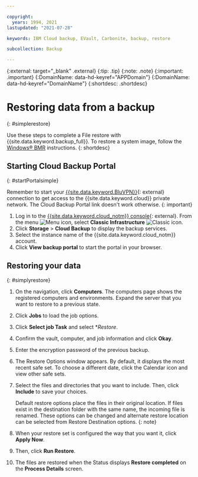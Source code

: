 ```yaml
---

copyright:
  years: 1994, 2021
lastupdated: "2021-07-28"

keywords: IBM Cloud backup, EVault, Carbonite, backup, restore

subcollection: Backup

---
```

{:external: target="_blank" .external}
{:tip: .tip}
{:note: .note}
{:important: .important}
{:DomainName: data-hd-keyref="APPDomain"}
{:DomainName: data-hd-keyref="DomainName"}
{:shortdesc: .shortdesc}

# Restoring data from a backup
{: #simplerestore}

Use these steps to complete a File restore with {{site.data.keyword.backup_full}}. To restore a system image, follow the [Windows&reg; BMR](/docs/Backup?topic=Backup-restoreBMR#restoreBMR) instructions.
{: shortdesc}

## Starting Cloud Backup Portal
{: #startPortalsimple}

Remember to start your [{{site.data.keyword.BluVPN}}](https://www.ibm.com/cloud/vpn-access){: external} connection to get access to the {{site.data.keyword.cloud}} private network. The Cloud Backup Portal link doesn't work otherwise.
{: important}

1. Log in to the [{{site.data.keyword.cloud_notm}} console](https://{DomainName}){: external}. From the menu ![Menu icon](../icons/icon_hamburger.svg "Menu"), select **Classic Infrastructure** ![Classic icon](../icons/classic.svg "Classic").
2. Click **Storage** > **Cloud Backup** to display the backup services.
3. Select the instance name of the {{site.data.keyword.cloud_notm}} account.
4. Click **View backup portal** to start the portal in your browser.

## Restoring your data
{: #simplyrestore}

1. On the navigation, click **Computers**. The computers page shows the registered computers and environments. Expand the server that you want to restore to a previous state.
2. Click **Jobs** to load the job options.
3. Click **Select job Task** and select **Restore*.
4. Confirm the vault, computer, and job information and click **Okay**.
5. Enter the encryption password of the previous backup.
6. The Restore Options window appears. By default, it displays the most recent  safe set. To choose a different date, click the Calendar icon and view other  safe sets.
7. Select the files and directories that you want to include. Then, click **Include** to save your choices.

    Default restore options place the files in their original location. If files exist in the destination folder with the same name, the incoming file is renamed. These options can be changed and alternate restore location can be selected from Restore Destination options.
    {: note}

8. When your restore set is configured the way that you want it, click **Apply Now**.
9. Then, click **Run Restore**.
10. The files are restored when the Status displays **Restore completed** on the **Process Details** screen.
